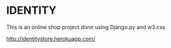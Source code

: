 # IDENTITY
This is an online shop project done using Django.py and w3.css

http://identitystore.herokuapp.com/
